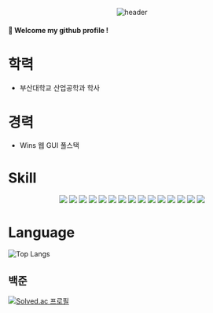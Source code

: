 <div align="center">
  
  ![header](https://capsule-render.vercel.app/api?type=Cylinder&text=dongwoo46)
</div>

####  :wave: Welcome my github profile !

# 학력
- 부산대학교 산업공학과 학사

# 경력
- Wins 웹 GUI 풀스택

# Skill
<div align="center">
  
  <img src="https://img.shields.io/badge/React-61DAFB?style=flat-square&logo=React&logoColor=white"/>
<img src="https://img.shields.io/badge/MySQL-4479A1?style=for-the-badge&logo=MySQL&logoColor=white">
<img src="https://img.shields.io/badge/TypeScript-3178C6?style=for-the-badge&logo=TypeScript&logoColor=white">
<img src="https://img.shields.io/badge/JavaScript-F7DF1E?style=for-the-badge&logo=JavaScript&logoColor=white">
<img src="https://img.shields.io/badge/Python-3776AB?style=for-the-badge&logo=Python&logoColor=white">
<img src="https://img.shields.io/badge/SpringBoot-6DB33F?style=for-the-badge&logo=SpringBoot&logoColor=white">
<img src="https://img.shields.io/badge/Django-092E20?style=for-the-badge&logo=Django&logoColor=white">
<img src="https://img.shields.io/badge/Jenkins-D24939?style=for-the-badge&logo=Jenkins&logoColor=white">
<img src="https://img.shields.io/badge/Vue.js-4FC08D?style=for-the-badge&logo=Vue.js&logoColor=white">
<img src="https://img.shields.io/badge/HTML5-E34F26?style=for-the-badge&logo=HTML5&logoColor=white">
<img src="https://img.shields.io/badge/css-1572B6?style=for-the-badge&logo=CSS3&logoColor=white">
<img src="https://img.shields.io/badge/reactquery-FF4154?style=for-the-badge&logo=react-query&logoColor=white">
<img src="https://img.shields.io/badge/JPA-59666C?style=for-the-badge&logo=JPA&logoColor=white">
<img src="https://img.shields.io/badge/querydsl-59666C?style=for-the-badge&logo=querydsl&logoColor=white">
<img src="https://img.shields.io/badge/PHP-59666C?style=for-the-badge&logo=PHP&logoColor=white">




</div>



# Language
![Top Langs](https://github-readme-stats.vercel.app/api/top-langs/?username=dongwoo46&layout=compact)


## 백준
[![Solved.ac
프로필](http://mazassumnida.wtf/api/v2/generate_badge?boj=qwa406)](https://solved.ac/qwa406)
